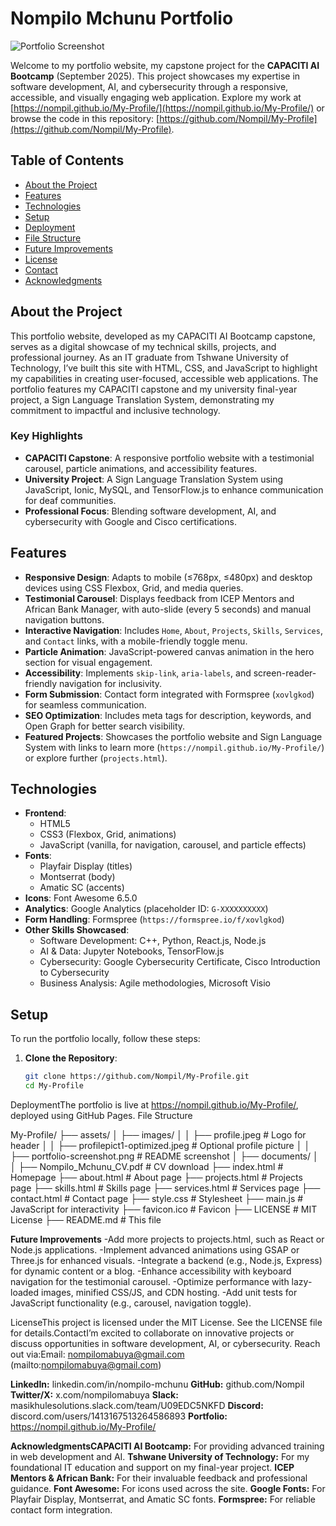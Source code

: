 # Nompilo Mchunu Portfolio

![Portfolio Screenshot](assets/images/portfolio-screenshot.png)

Welcome to my portfolio website, my capstone project for the **CAPACITI AI Bootcamp** (September 2025). This project showcases my expertise in software development, AI, and cybersecurity through a responsive, accessible, and visually engaging web application. Explore my work at [https://nompil.github.io/My-Profile/](https://nompil.github.io/My-Profile/) or browse the code in this repository: [https://github.com/Nompil/My-Profile](https://github.com/Nompil/My-Profile).

## Table of Contents
- [About the Project](#about-the-project)
- [Features](#features)
- [Technologies](#technologies)
- [Setup](#setup)
- [Deployment](#deployment)
- [File Structure](#file-structure)
- [Future Improvements](#future-improvements)
- [License](#license)
- [Contact](#contact)
- [Acknowledgments](#acknowledgments)

## About the Project
This portfolio website, developed as my CAPACITI AI Bootcamp capstone, serves as a digital showcase of my technical skills, projects, and professional journey. As an IT graduate from Tshwane University of Technology, I’ve built this site with HTML, CSS, and JavaScript to highlight my capabilities in creating user-focused, accessible web applications. The portfolio features my CAPACITI capstone and my university final-year project, a Sign Language Translation System, demonstrating my commitment to impactful and inclusive technology.

### Key Highlights
- **CAPACITI Capstone**: A responsive portfolio website with a testimonial carousel, particle animations, and accessibility features.
- **University Project**: A Sign Language Translation System using JavaScript, Ionic, MySQL, and TensorFlow.js to enhance communication for deaf communities.
- **Professional Focus**: Blending software development, AI, and cybersecurity with Google and Cisco certifications.

## Features
- **Responsive Design**: Adapts to mobile (≤768px, ≤480px) and desktop devices using CSS Flexbox, Grid, and media queries.
- **Testimonial Carousel**: Displays feedback from ICEP Mentors and African Bank Manager, with auto-slide (every 5 seconds) and manual navigation buttons.
- **Interactive Navigation**: Includes `Home`, `About`, `Projects`, `Skills`, `Services`, and `Contact` links, with a mobile-friendly toggle menu.
- **Particle Animation**: JavaScript-powered canvas animation in the hero section for visual engagement.
- **Accessibility**: Implements `skip-link`, `aria-labels`, and screen-reader-friendly navigation for inclusivity.
- **Form Submission**: Contact form integrated with Formspree (`xovlgkod`) for seamless communication.
- **SEO Optimization**: Includes meta tags for description, keywords, and Open Graph for better search visibility.
- **Featured Projects**: Showcases the portfolio website and Sign Language System with links to learn more (`https://nompil.github.io/My-Profile/`) or explore further (`projects.html`).

## Technologies
- **Frontend**:
  - HTML5
  - CSS3 (Flexbox, Grid, animations)
  - JavaScript (vanilla, for navigation, carousel, and particle effects)
- **Fonts**:
  - Playfair Display (titles)
  - Montserrat (body)
  - Amatic SC (accents)
- **Icons**: Font Awesome 6.5.0
- **Analytics**: Google Analytics (placeholder ID: `G-XXXXXXXXXX`)
- **Form Handling**: Formspree (`https://formspree.io/f/xovlgkod`)
- **Other Skills Showcased**:
  - Software Development: C++, Python, React.js, Node.js
  - AI & Data: Jupyter Notebooks, TensorFlow.js
  - Cybersecurity: Google Cybersecurity Certificate, Cisco Introduction to Cybersecurity
  - Business Analysis: Agile methodologies, Microsoft Visio

## Setup
To run the portfolio locally, follow these steps:

1. **Clone the Repository**:
   ```bash
   git clone https://github.com/Nompil/My-Profile.git
   cd My-Profile
   
DeploymentThe portfolio is live at https://nompil.github.io/My-Profile/, deployed using GitHub Pages.
File Structure

My-Profile/
├── assets/
│   ├── images/
│   │   ├── profile.jpeg                # Logo for header
│   │   ├── profilepict1-optimized.jpeg # Optional profile picture
│   │   ├── portfolio-screenshot.png    # README screenshot
│   ├── documents/
│   │   ├── Nompilo_Mchunu_CV.pdf      # CV download
├── index.html                         # Homepage
├── about.html                         # About page
├── projects.html                      # Projects page
├── skills.html                        # Skills page
├── services.html                      # Services page
├── contact.html                       # Contact page
├── style.css                          # Stylesheet
├── main.js                            # JavaScript for interactivity
├── favicon.ico                        # Favicon
├── LICENSE                            # MIT License
├── README.md                          # This file

**Future Improvements**
-Add more projects to projects.html, such as React or Node.js applications.
-Implement advanced animations using GSAP or Three.js for enhanced visuals.
-Integrate a backend (e.g., Node.js, Express) for dynamic content or a blog.
-Enhance accessibility with keyboard navigation for the testimonial carousel.
-Optimize performance with lazy-loaded images, minified CSS/JS, and CDN hosting.
-Add unit tests for JavaScript functionality (e.g., carousel, navigation toggle).

LicenseThis project is licensed under the MIT License. See the LICENSE file for details.ContactI’m excited to collaborate on innovative projects or discuss opportunities in software development, AI, or cybersecurity. Reach out via:Email: nompilomabuya@gmail.com (mailto:nompilomabuya@gmail.com)

**LinkedIn:** linkedin.com/in/nompilo-mchunu
**GitHub:** github.com/Nompil
**Twitter/X:** x.com/nompilomabuya
**Slack:** masikhulesolutions.slack.com/team/U09EDC5NKFD
**Discord:** discord.com/users/1413167513264586893
**Portfolio:** https://nompil.github.io/My-Profile/

**AcknowledgmentsCAPACITI AI Bootcamp:** For providing advanced training in web development and AI.
**Tshwane University of Technology:** For my foundational IT education and support on my final-year project.
**ICEP Mentors & African Bank:** For their invaluable feedback and professional guidance.
**Font Awesome:** For icons used across the site.
**Google Fonts:** For Playfair Display, Montserrat, and Amatic SC fonts.
**Formspree:** For reliable contact form integration.




